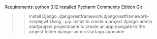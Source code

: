 Requirements:
python 3.12 installed
Pycharm Community Edition
Git

>>Install Django ,djangorestframework,djangorestframework-simplejwt
Using : pip install <package name>
>>to create a project
django-admin startproject projectname
>>to create an app,navigate to the project folder
django-admin startapp appname
